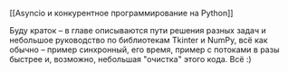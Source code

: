 [[Asyncio и конкурентное программирование на Python]]

Буду краток – в главе описываются пути решения разных задач и небольшое руководство по библиотекам Tkinter и NumPy, всё как обычно – пример синхронный, его время, пример с потоками в разы быстрее и, возможно, небольшая "очистка" этого кода. Всё :)